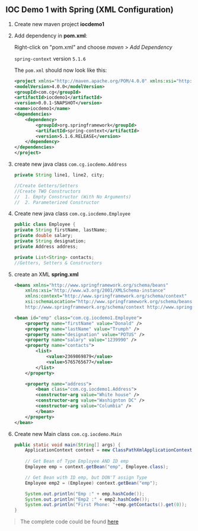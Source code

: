 ## IOC Demo 1 with Spring (XML Configuration)

1.  Create new maven project **iocdemo1**

2.  Add dependency in **pom.xml**:  
    
	Right-click on "pom.xml" and choose _maven_ > _Add Dependency_

    `spring-context` version `5.1.6`

	The `pom.xml` should now look like this:

	```xml
	<project xmlns="http://maven.apache.org/POM/4.0.0" xmlns:xsi="http://www.w3.org/2001/XMLSchema-instance" xsi:schemaLocation="http://maven.apache.org/POM/4.0.0 http://maven.apache.org/xsd/maven-4.0.0.xsd">
	<modelVersion>4.0.0</modelVersion>
	<groupId>com.cg</groupId>
	<artifactId>iocdemo1</artifactId>
	<version>0.0.1-SNAPSHOT</version>
	<name>iocdemo1</name>
	<dependencies>
		<dependency>
			<groupId>org.springframework</groupId>
			<artifactId>spring-context</artifactId>
			<version>5.1.6.RELEASE</version>
		</dependency>
	</dependencies>
	</project>
	```


3.  create new java class `com.cg.iocdemo.Address`
	
    ```java
    private String line1, line2, city;
	
	//Create Getters/Setters
	//Create TWO Constructors
	//  1. Empty Constructor (With No Arguments)
	//  2. Parameterized Constructor
    ```

4.  Create new java class `com.cg.iocdemo.Employee`
	
    ```java
    public class Employee {
	private String firstName, lastName;
	private double salary;
	private String designation;
	private Address address;
	
	private List<String> contacts;
	//Getters, Setters & Constructors
    ```

5.  create an XML **spring.xml**

    ```xml
    <beans xmlns="http://www.springframework.org/schema/beans"
	    xmlns:xsi="http://www.w3.org/2001/XMLSchema-instance"
	    xmlns:context="http://www.springframework.org/schema/context"
	    xsi:schemaLocation="http://www.springframework.org/schema/beans http://www.springframework.org/schema/beans/spring-beans-4.3.xsd
		http://www.springframework.org/schema/context http://www.springframework.org/schema/context/spring-context-4.3.xsd">
	
	<bean id="emp" class="com.cg.iocdemo1.Employee">
		<property name="firstName" value="Donald" />
		<property name="lastName" value="Trumph" />
		<property name="designation" value="POTUS" />
		<property name="salary" value="1239990" />
		<property name="contacts">
			<list>
				<value>2369869879</value>
				<value>5765765677</value>
			</list>
		</property>

		<property name="address">
			<bean class="com.cg.iocdemo1.Address">
			<constructor-arg value="White house" />
			<constructor-arg value="Washignton DC" />
			<constructor-arg value="Columbia" />
			</bean>
		</property>
	</bean>
    ```
6.  Create new Main class `com.cg.iocdemo.Main`

    ```java
    public static void main(String[] args) {
		ApplicationContext context = new ClassPathXmlApplicationContext("spring.xml");
		
		// Get Bean of Type Employee AND ID emp
		Employee emp = context.getBean("emp", Employee.class);

		// Get Bean with ID emp, but DON'T assign Type
		Employee emp2 = (Employee) context.getBean("emp");

		System.out.println("Emp :" + emp.hashCode());
		System.out.println("Emp2 :" + emp2.hashCode());
		System.out.println("First Phone: "+emp.getContacts().get(0));
	}
    ```

> The complete code could be found [here](./demo-sources/iocdemo1) 